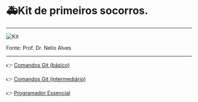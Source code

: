 # :ambulance:Kit de primeiros socorros.
---

![Kit](https://github.com/Dev-HideyukiTakahashi/Essencial/blob/master/pasta_essencial/extras/git_github/img/primeiros-socorros.PNG)

Fonte: Prof. Dr. Nelio Alves

---
:point_right: [Comandos Git (básico)](https://github.com/Dev-HideyukiTakahashi/Programador-Essencial/blob/master/pasta_essencial/extras/git_github/ComandosGit(b%C3%A1sico).MD) 

:point_right: [Comandos Git (intermediário)](https://github.com/Dev-HideyukiTakahashi/Programador-Essencial/blob/master/pasta_essencial/extras/git_github/ComandosGit(intermedi%C3%A1rio).MD) 

:point_right: [Programador Essencial](https://github.com/Dev-HideyukiTakahashi/Programador-Essencial)